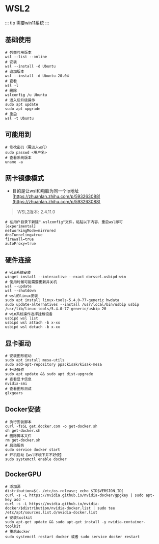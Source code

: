 # WSL2
::: tip
需要win11系统
:::
## 基础使用
```shell:no-line-numbers
# 列举可用版本
wsl --list --online
# 安装
wsl --install -d Ubuntu
# 追加版本
wsl --install -d Ubuntu-20.04
# 查看
wsl -l
# 删除
wslconfig /u Ubuntu
# 进入后升级操作
sudo apt update
sudo apt upgrade
# 重启
wsl -t Ubuntu
```

## 可能用到
```shell:no-line-numbers
# 修改密码（需进入wsl）
sudo passwd <用户名>
# 查看系统版本
uname -a
```

## 网卡镜像模式
* 目的是让wsl和电脑为同一个ip地址[https://zhuanlan.zhihu.com/p/593263088](https://zhuanlan.zhihu.com/p/593263088)
> WSL2版本: 2.4.11.0
```shell:no-line-numbers
# 在用户目录下新建".wslconfig"文件，粘贴以下内容，重启wsl即可
[experimental]
networkingMode=mirrored
dnsTunneling=true
firewall=true
autoProxy=true
```

## 硬件连接
```shell:no-line-numbers
# win系统安装
winget install --interactive --exact dorssel.usbipd-win
# 使用时候可能需要更新并关机
wsl --update
wsl --shutdown
# wsl的linux安装
sudo apt install linux-tools-5.4.0-77-generic hwdata
sudo update-alternatives --install /usr/local/bin/usbip usbip /usr/lib/linux-tools/5.4.0-77-generic/usbip 20
# win系统操作选择挂载设备
usbipd wsl list
usbipd wsl attach -b x-xx
usbipd wsl detach -b x-xx
```

## 显卡驱动
```shell:no-line-numbers
# 安装图形驱动
sudo apt install mesa-utils
sudo add-apt-repository ppa:kisak/kisak-mesa
# 升级操作
sudo apt update && sudo apt dist-upgrade
# 查看显卡信息
nvidia-smi
# 查看图形测试
glxgears
```

## Docker安装
```shell:no-line-numbers
# 执行安装脚本
curl -fsSL get.docker.com -o get-docker.sh
sh get-docker.sh
# 删除脚本文件
rm get-docker.sh
# 启动服务
sudo service docker start
# 开机启动【wsl环境下并不好使】
sudo systemctl enable docker
```

## DockerGPU
```shell:no-line-numbers
# 添加源
distribution=$(. /etc/os-release; echo $ID$VERSION_ID)
curl -s -L https://nvidia.github.io/nvidia-docker/gpgkey | sudo apt-key add -
curl -s -L https://nvidia.github.io/nvidia-docker/$distribution/nvidia-docker.list | sudo tee /etc/apt/sources.list.d/nvidia-docker.list
# 安装toolkit
sudo apt-get update && sudo apt-get install -y nvidia-container-toolkit
# 重启docker
sudo systemctl restart docker 或者 sudo service docker restart
```
